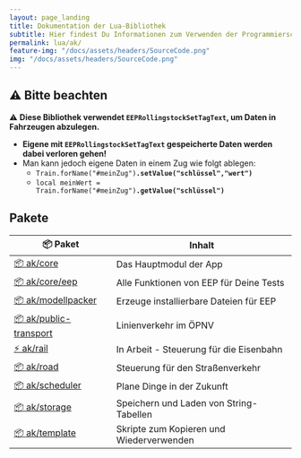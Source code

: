 ```yaml
---
layout: page_landing
title: Dokumentation der Lua-Bibliothek
subtitle: Hier findest Du Informationen zum Verwenden der Programmierschnittstelle
permalink: lua/ak/
feature-img: "/docs/assets/headers/SourceCode.png"
img: "/docs/assets/headers/SourceCode.png"
---
```


## ⚠ Bitte beachten

⚠ **Diese Bibliothek verwendet `EEPRollingstockSetTagText`, um Daten in Fahrzeugen abzulegen.**

- **Eigene mit `EEPRollingstockSetTagText` gespeicherte Daten werden dabei verloren gehen!**
- Man kann jedoch eigene Daten in einem Zug wie folgt ablegen:
  - `Train.forName("#meinZug")`**`.setValue("schlüssel","wert")`**
  - `local meinWert = Train.forName("#meinZug")`**`.getValue("schlüssel")`**

## Pakete

<table class="table flex" style="width: 35em; max-width: inherit;">
  <thead>
    <tr>
      <th scope="col">📦&nbsp;Paket</th>
      <th scope="col">Inhalt</th>
    </tr>
  </thead>
  <tbody>
    <tr>
      <td><a href="core/">📦&nbsp;ak/core</a></td>
      <td>Das Hauptmodul der App</td>
    </tr>
    <tr>
      <td><a href="core/eep/">📦&nbsp;ak/core/eep</a></td>
      <td>Alle Funktionen von EEP für Deine Tests</td>
    </tr>
    <tr>
      <td><nobr><a href="modellpacker/">📦&nbsp;ak/modellpacker</a></nobr></td>
      <td>Erzeuge installierbare Dateien für EEP</td>
    </tr>
    <tr>
      <td><a href="public-transport/">📦&nbsp;ak/public-transport</a></td>
      <td>Linienverkehr im ÖPNV</td>
    </tr>
    </tr>
    <tr>
      <td><a class="text-muted" href="rail/">⚡&nbsp;ak/rail</a></td>
      <td>In Arbeit<span class="text-muted"> - Steuerung für die Eisenbahn</span></td>
    </tr>
    <tr>
      <td><a href="road/">📦&nbsp;ak/road</a></td>
      <td>Steuerung für den Straßenverkehr</td>
    </tr>
    <tr>
      <td><a href="scheduler/">📦&nbsp;ak/scheduler</a></td>
      <td>Plane Dinge in der Zukunft</td>
    </tr>
    <tr>
      <td><a href="storage/">📦&nbsp;ak/storage</a></td>
      <td>Speichern und Laden von String-Tabellen</td>
    </tr>
    <tr>
      <td><a href="template/">📦&nbsp;ak/template</a></td>
      <td>Skripte zum Kopieren und Wiederverwenden</td>
    </tr>
  </tbody>
</table>
